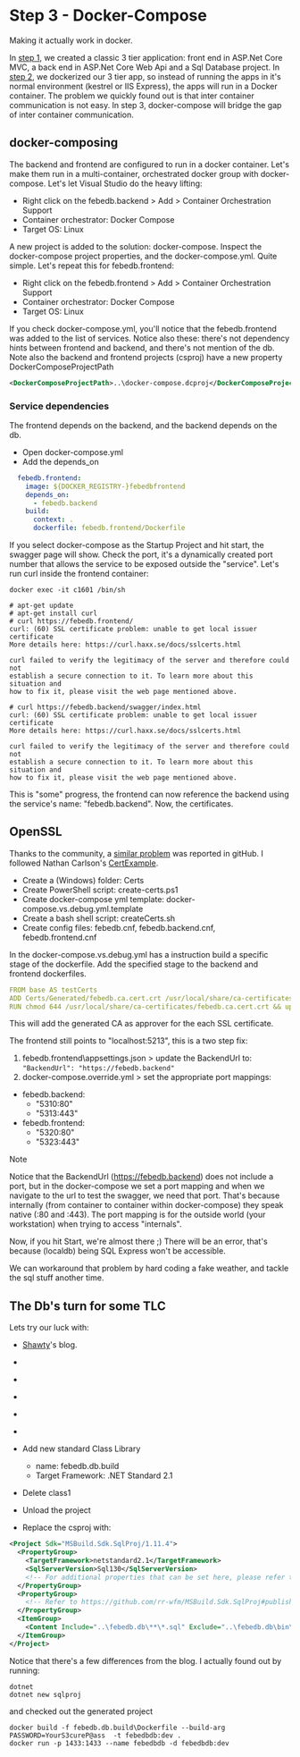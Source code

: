# Step 3 - Docker-Compose

Making it actually work in docker.

In [step 1](../step1.normal/README.md), we created a classic 3 tier application: front end in ASP.Net Core MVC, a back end in ASP.Net Core Web Api and a Sql Database project.  In [step 2](../step2.docker/README.md), we dockerized our 3 tier app, so instead of running the apps in it's normal environment (kestrel or IIS Express), the apps will run in a Docker container.  The problem we quickly found out is that inter container communication is not easy.  In step 3, docker-compose will bridge the gap of inter container communication.

## docker-composing

The backend and frontend are configured to run in a docker container.  Let's make them run in a multi-container, orchestrated docker group with docker-compose.  Let's let Visual Studio do the heavy lifting:

- Right click on the febedb.backend > Add > Container Orchestration Support
- Container orchestrator: Docker Compose
- Target OS: Linux

A new project is added to the solution: docker-compose.  Inspect the docker-compose project properties, and the docker-compose.yml.  Quite simple.  Let's repeat this for febedb.frontend:

- Right click on the febedb.frontend > Add > Container Orchestration Support
- Container orchestrator: Docker Compose
- Target OS: Linux

If you check docker-compose.yml, you'll notice that the febedb.frontend was added to the list of services.  Notice also these: there's not dependency hints between frontend and backend, and there's not mention of the db.  Note also the backend and frontend projects (csproj) have a new property DockerComposeProjectPath

```xml
<DockerComposeProjectPath>..\docker-compose.dcproj</DockerComposeProjectPath>
```

### Service dependencies

The frontend depends on the backend, and the backend depends on the db.

- Open docker-compose.yml
- Add the depends_on

```yml
  febedb.frontend:
    image: ${DOCKER_REGISTRY-}febedbfrontend
    depends_on:
      - febedb.backend
    build:
      context: .
      dockerfile: febedb.frontend/Dockerfile
```

If you select docker-compose as the Startup Project and hit start, the swagger page will show.  Check the port, it's a dynamically created port number that allows the service to be exposed outside the "service".  Let's run curl inside the frontend container:

```dos
docker exec -it c1601 /bin/sh

# apt-get update
# apt-get install curl
# curl https://febedb.frontend/
curl: (60) SSL certificate problem: unable to get local issuer certificate
More details here: https://curl.haxx.se/docs/sslcerts.html

curl failed to verify the legitimacy of the server and therefore could not
establish a secure connection to it. To learn more about this situation and
how to fix it, please visit the web page mentioned above.

# curl https://febedb.backend/swagger/index.html
curl: (60) SSL certificate problem: unable to get local issuer certificate
More details here: https://curl.haxx.se/docs/sslcerts.html

curl failed to verify the legitimacy of the server and therefore could not
establish a secure connection to it. To learn more about this situation and
how to fix it, please visit the web page mentioned above.
```

This is "some" progress, the frontend can now reference the backend using the service's name: "febedb.backend".  Now, the certificates.

## OpenSSL

Thanks to the community, a [similar problem](https://github.com/microsoft/DockerTools/issues/249) was reported in gitHub. I followed Nathan Carlson's [CertExample](https://github.com/NCarlsonMSFT/CertExample/).

- Create a (Windows) folder: Certs
- Create PowerShell script: create-certs.ps1
- Create docker-compose yml template: docker-compose.vs.debug.yml.template
- Create a bash shell script: createCerts.sh
- Create config files: febedb.cnf, febedb.backend.cnf, febedb.frontend.cnf

In the docker-compose.vs.debug.yml has a instruction build a specific stage of the dockerfile.  Add the specified stage to the backend and frontend dockerfiles.

```yml
FROM base AS testCerts
ADD Certs/Generated/febedb.ca.cert.crt /usr/local/share/ca-certificates/febedb.ca.cert.crt
RUN chmod 644 /usr/local/share/ca-certificates/febedb.ca.cert.crt && update-ca-certificates
```

This will add the generated CA as approver for the each SSL certificate.

The frontend still points to "localhost:5213", this is a two step fix:

1. febedb.frontend\appsettings.json > update the BackendUrl to: ```"BackendUrl": "https://febedb.backend"```
1. docker-compose.override.yml > set the appropriate port mappings:

- febedb.backend:
  - "5310:80"
  - "5313:443"
- febedb.frontend:
  - "5320:80"
  - "5323:443"

>[!NOTE]
> Notice that the BackendUrl (https://febedb.backend) does not include a port, but in the docker-compose we set a port mapping and when we navigate to the url to test the swagger, we need that port.  That's because internally (from container to container within docker-compose) they speak native (:80 and :443).  The port mapping is for the outside world (your workstation) when trying to access "internals".

Now, if you hit Start, we're almost there ;)  There will be an error, that's because (localdb) being SQL Express won't be accessible.

We can workaround that problem by hard coding a fake weather, and tackle the sql stuff another time.

## The Db's turn for some TLC

Lets try our luck with:

- [Shawty](https://shawtyds.wordpress.com/2020/08/26/using-a-full-framework-sql-server-project-in-a-net-core-project-build/)'s blog.
- [](https://www.wintellect.com/devops-sql-server-dacpac-docker)
- [](https://www.wintellect.com/automating-sql-server-2019-docker-deployments/)
- [](https://dbafromthecold.com/2019/09/18/running-sql-server-containers-as-non-root/)
- [](https://docs.microsoft.com/en-us/sql/tools/sqlpackage/sqlpackage-download?view=sql-server-linux-ver15)
- [](https://docs.microsoft.com/en-us/sql/linux/sql-server-linux-docker-container-configure?view=sql-server-ver15&pivots=cs1-bash)

- Add new standard Class Library
  - name: febedb.db.build
  - Target Framework: .NET Standard 2.1
- Delete class1
- Unload the project
- Replace the csproj with:

```xml
<Project Sdk="MSBuild.Sdk.SqlProj/1.11.4">
  <PropertyGroup>
    <TargetFramework>netstandard2.1</TargetFramework>
    <SqlServerVersion>Sql130</SqlServerVersion>
    <!-- For additional properties that can be set here, please refer to https://github.com/rr-wfm/MSBuild.Sdk.SqlProj#model-properties -->
  </PropertyGroup>
  <PropertyGroup>
    <!-- Refer to https://github.com/rr-wfm/MSBuild.Sdk.SqlProj#publishing-support for supported publishing options -->
  </PropertyGroup>
  <ItemGroup>
    <Content Include="..\febedb.db\**\*.sql" Exclude="..\febedb.db\bin\**" />
  </ItemGroup>
</Project>
```

Notice that there's a few differences from the blog.  I actually found out by running:

```dos
dotnet 
dotnet new sqlproj
```

and checked out the generated project

```dos
docker build -f febedb.db.build\Dockerfile --build-arg PASSWORD=YourS3cureP@ass  -t febedbdb:dev .
docker run -p 1433:1433 --name febedbdb -d febedbdb:dev

```
